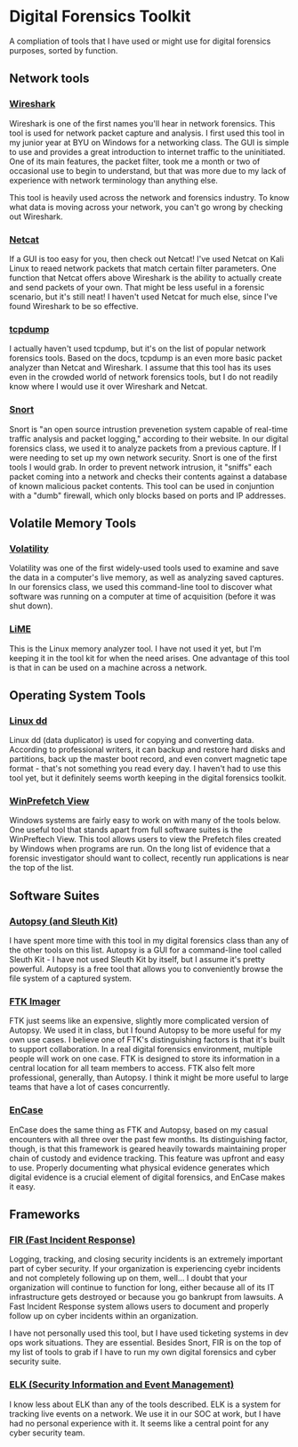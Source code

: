 # Digital Forensics Toolkit

A compliation of tools that I have used or might use for digital forensics purposes, sorted by function.

## Network tools

### [Wireshark](https://www.wireshark.org/)

Wireshark is one of the first names you'll hear in network forensics. This tool is used for network packet capture and analysis. I first used this tool in my junior year at BYU on Windows for a networking class. The GUI is simple to use and provides a great introduction to internet traffic to the uninitiated. One of its main features, the packet filter, took me a month or two of occasional use to begin to understand, but that was more due to my lack of experience with network terminology than anything else.

This tool is heavily used across the network and forensics industry. To know what data is moving across your network, you can't go wrong by checking out Wireshark.

### [Netcat](http://netcat.sourceforge.net/)

If a GUI is too easy for you, then check out Netcat! I've used Netcat on Kali Linux to reaed network packets that match certain filter parameters. One function that Netcat offers above Wireshark is the ability to actually create and send packets of your own. That might be less useful in a forensic scenario, but it's still neat! I haven't used Netcat for much else, since I've found Wireshark to be so effective.

### [tcpdump](https://www.tcpdump.org/)

I actually haven't used tcpdump, but it's on the list of popular network forensics tools. Based on the docs, tcpdump is an even more basic packet analyzer than Netcat and Wireshark. I assume that this tool has its uses even in the crowded world of network forensics tools, but I do not readily know where I would use it over Wireshark and Netcat.

### [Snort](https://www.snort.org/)

Snort is "an open source intrustion prevenetion system capable of real-time traffic analysis and packet logging," according to their website. In our digital forensics class, we used it to analyze packets from a previous capture. If I were needing to set up my own network security. Snort is one of the first tools I would grab. In order to prevent network intrusion, it "sniffs" each packet coming into a network and checks their contents against a database of known malicious packet contents. This tool can be used in conjuntion with a "dumb" firewall, which only blocks based on ports and IP addresses.

## Volatile Memory Tools

### [Volatility](https://www.volatilityfoundation.org/)

Volatility was one of the first widely-used tools used to examine and save the data in a computer's live memory, as well as analyzing saved captures. In our forensics class, we used this command-line tool to discover what software was running on a computer at time of acquisition (before it was shut down).

### [LiME](https://github.com/504ensicsLabs/LiME)

This is the Linux memory analyzer tool. I have not used it yet, but I'm keeping it in the tool kit for when the need arises. One advantage of this tool is that in can be used on a machine across a network.

## Operating System Tools

### [Linux dd](https://www.linuxnix.com/what-you-should-know-about-linux-dd-command/)

Linux dd (data duplicator) is used for copying and converting data. According to professional writers, it can backup and restore hard disks and partitions, back up the master boot record, and even convert magnetic tape format - that's not something you read every day. I haven't had to use this tool yet, but it definitely seems worth keeping in the digital forensics toolkit.

### [WinPrefetch View](https://www.nirsoft.net/utils/win_prefetch_view.html)

Windows systems are fairly easy to work on with many of the tools below. One useful tool that stands apart from full software suites is the WinPreftech View. This tool allows users to view the Prefetch files created by Windows when programs are run. On the long list of evidence that a forensic investigator should want to collect, recently run applications is near the top of the list. 

## Software Suites

### [Autopsy (and Sleuth Kit)](https://www.sleuthkit.org/autopsy/)

I have spent more time with this tool in my digital forensics class than any of the other tools on this list. Autopsy is a GUI for a command-line tool called Sleuth Kit - I have not used Sleuth Kit by itself, but I assume it's pretty powerful. Autopsy is a free tool that allows you to conveniently browse the file system of a captured system. 

### [FTK Imager](https://accessdata.com/products-services/forensic-toolkit-ftk)

FTK just seems like an expensive, slightly more complicated version of Autopsy. We used it in class, but I found Autopsy to be more useful for my own use cases. I believe one of FTK's distinguishing factors is that it's built to support collaboration. In a real digital forensics environment, multiple people will work on one case. FTK is designed to store its information in a central location for all team members to access. FTK also felt more professional, generally, than Autopsy. I think it might be more useful to large teams that have a lot of cases concurrently.

### [EnCase](https://www.guidancesoftware.com/encase-forensic)

EnCase does the same thing as FTK and Autopsy, based on my casual encounters with all three over the past few months. Its distinguishing factor, though, is that this framework is geared heavily towards maintaining proper chain of custody and evidence tracking. This feature was upfront and easy to use. Properly documenting what physical evidence generates which digital evidence is a crucial element of digital forensics, and EnCase makes it easy.

## Frameworks

### [FIR (Fast Incident Response)](https://github.com/certsocietegenerale/FIR)

Logging, tracking, and closing security incidents is an extremely important part of cyber security. If your organization is experiencing cyebr incidents and not completely following up on them, well... I doubt that your organization will continue to function for long, either because all of its IT infrastructure gets destroyed or because you go bankrupt from lawsuits. A Fast Incident Response system allows users to document and properly follow up on cyber incidents within an organization.

I have not personally used this tool, but I have used ticketing systems in dev ops work situations. They are essential. Besides Snort, FIR is on the top of my list of tools to grab if I have to run my own digital forensics and cyber security suite.

### [ELK (Security Information and Event Management)](https://www.elastic.co/elk-stack)

I know less about ELK than any of the tools described. ELK is a system for tracking live events on a network. We use it in our SOC at work, but I have had no personal experience with it. It seems like a central point for any cyber security team. 
